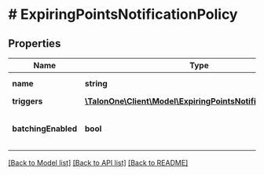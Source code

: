 # # ExpiringPointsNotificationPolicy

## Properties

Name | Type | Description | Notes
------------ | ------------- | ------------- | -------------
**name** | **string** | Notification name. | 
**triggers** | [**\TalonOne\Client\Model\ExpiringPointsNotificationTrigger[]**](ExpiringPointsNotificationTrigger.md) |  | 
**batchingEnabled** | **bool** | Indicates whether batching is activated. | [optional] [default to true]

[[Back to Model list]](../../README.md#documentation-for-models) [[Back to API list]](../../README.md#documentation-for-api-endpoints) [[Back to README]](../../README.md)


